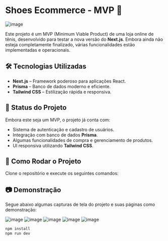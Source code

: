 # Shoes Ecommerce - MVP 🚀
![image](https://github.com/user-attachments/assets/16ac2abb-eaf7-4b79-af51-5440a84dd7eb)


Este projeto é um MVP (Minimum Viable Product) de uma loja online de tênis, desenvolvido para testar a nova versão do **Next.js**. Embora ainda não esteja completamente finalizado, várias funcionalidades estão implementadas e operacionais.

## 🛠️ Tecnologias Utilizadas
- **Next.js** – Framework poderoso para aplicações React.
- **Prisma** – Banco de dados moderno e eficiente.
- **Tailwind CSS** – Estilização rápida e responsiva.

## 📌 Status do Projeto
Embora este seja um MVP, o projeto já conta com:
- Sistema de autenticação e cadastro de usuários.
- Integração com banco de dados **Prisma**.
- Algumas funcionalidades de compra e gerenciamento de produtos.
- UI responsiva utilizando **Tailwind CSS**.

## 🔗 Como Rodar o Projeto
Clone o repositório e execute os seguintes comandos:

## 📷 Demonstração
Segue abaixo algumas capturas de tela do projeto e suas páginas como demonstração:

![image](https://github.com/user-attachments/assets/25ef9bf6-a2c6-45cb-86fa-d7b251c3fe04)
![image](https://github.com/user-attachments/assets/89d4dfa3-bad5-461c-99a0-14375e443311)
![image](https://github.com/user-attachments/assets/c5fca34d-3fd9-4cbf-9f63-98c1492a3e17)
![image](https://github.com/user-attachments/assets/0f2105e1-d303-4c7f-badc-48c9377ef595)
![image](https://github.com/user-attachments/assets/385cbecb-b095-44d3-b9ea-fa58334aaad4)


```bash
npm install
npm run dev


